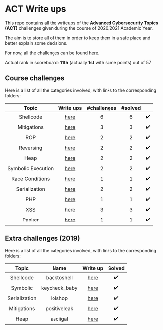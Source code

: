 # ACT Write ups
This repo contains all the writeups of the **Advanced Cybersecurity Topics (ACT)** challenges given during the course of 2020/2021 Academic Year.

The aim is to store all of them in order to keep them in a safe place and better explain some decisions.

For now, all the challenges can be found [here](https://training.jinblack.it/challenges).

Actual rank in scoreboard: **11th** (actually **1st** with same points) out of 57

## Course challenges

Here is a list of all the categories involved, with links to the corresponding folders:

|Topic|Write ups|#challenges|#solved| |
|:---:|:-------:|:---------:|:-----:|:-:|
|Shellcode|[here](https://github.com/gregalletti/ACT_writeups/tree/main/shellcode)|6|6 |:heavy_check_mark:|
|Mitigations|[here](https://github.com/gregalletti/ACT_writeups/tree/main/mitigations)|3|3 |:heavy_check_mark:|
|ROP|[here](https://github.com/gregalletti/ACT_writeups/tree/main/rop)|2|2 |:heavy_check_mark:|
|Reversing|[here](https://github.com/gregalletti/ACT_writeups/tree/main/reversing)|2|2 |:heavy_check_mark:|
|Heap|[here](https://github.com/gregalletti/ACT_writeups/tree/main/heap)|2|2 |:heavy_check_mark:|
|Symbolic Execution|[here](https://github.com/gregalletti/ACT_writeups/tree/main/symbolic)|2|2 |:heavy_check_mark:|
|Race Conditions|[here](https://github.com/gregalletti/ACT_writeups/tree/main/race)|1|1|:heavy_check_mark:|
|Serialization|[here](https://github.com/gregalletti/ACT_writeups/tree/main/serialization)|2|2 |:heavy_check_mark:|
|PHP|[here](https://github.com/gregalletti/ACT_writeups/tree/main/php)|1|1 |:heavy_check_mark:|
|XSS|[here](https://github.com/gregalletti/ACT_writeups/tree/main/XSS)|3|3 |:heavy_check_mark:|
|Packer|[here](https://github.com/gregalletti/ACT_writeups/tree/main/packer)|1|1 |:heavy_check_mark:|

## Extra challenges (2019)
Here is a list of all the categories involved, with links to the corresponding folders:

|Topic|Name|Write up|Solved|
|:---:|:--:|:------:|:----:|
|Shellcode|backtoshell|[here](https://github.com/gregalletti/ACT_writeups/blob/main/2019/README.md#backtoshell)|:heavy_check_mark:|
|Symbolic|keycheck_baby|[here](https://github.com/gregalletti/ACT_writeups/blob/main/2019/README.md#keycheck_baby)|:heavy_check_mark:|
|Serialization|lolshop|[here](https://github.com/gregalletti/ACT_writeups/blob/main/2019/README.md#lolshop)|:heavy_check_mark:|
|Mitigations|positiveleak|[here](https://github.com/gregalletti/ACT_writeups/blob/main/2019/README.md#positiveleak)|:heavy_check_mark:|
|Heap|asciigal|[here](https://github.com/gregalletti/ACT_writeups/blob/main/2019/README.md#asciigal)|:heavy_check_mark:|
